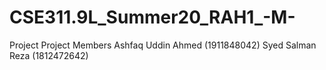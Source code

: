 # CSE311.9L_Summer20_RAH1_-M-
Project
Project Members
Ashfaq Uddin Ahmed (1911848042)
Syed Salman Reza (1812472642)
